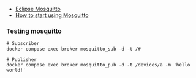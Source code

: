 - [Eclipse Mosquitto](https://mosquitto.org/)
- [How to start using Mosquitto](https://www.stackhero.io/en/services/Mosquitto/documentations/Getting-started)

### Testing mosquitto

```console
# Subscriber
docker compose exec broker mosquitto_sub -d -t /#

# Publisher
docker compose exec broker mosquitto_pub -d -t /devices/a -m 'hello world!'
```
